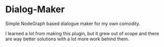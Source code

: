 # Dialog-Maker
Simple NodeGraph based dialogue maker for my own comodity.

I learned a lot from making this plugin, but it grew out of scope and there are way better solutions with a lot more work behind them.
